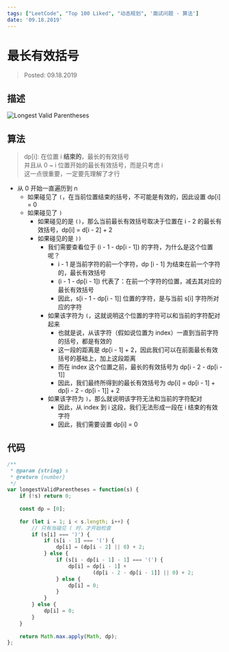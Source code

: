 ```yaml
---
tags: ["LeetCode", "Top 100 Liked", "动态规划", '面试问题 - 算法']
date: '09.18.2019'
---
```


# 最长有效括号

> Posted: 09.18.2019

<Tag />

## 描述

![Longest Valid Parentheses](/LVP.png)

## 算法

> dp[i]: 在位置 i **结束的**，最长的有效括号  
> 并且从 0 ~ i 位置开始的最长有效括号，而是只考虑 i  
> 这一点很重要，一定要先理解了才行  

- 从 0 开始一直遍历到 n
  - 如果碰见了 `(`，在当前位置结束的括号，不可能是有效的，因此设置 dp[i] = 0
  - 如果碰见了 `)`
    - 如果碰见的是 `()`，那么当前最长有效括号取决于位置在 i - 2 的最长有效括号，dp[i] = d[i - 2] + 2
    - 如果碰见的是 `))`
      - 我们需要查看位于 (i - 1 - dp[i - 1]) 的字符，为什么是这个位置呢？
        - i - 1 是当前字符的前一个字符，dp [i - 1] 为结束在前一个字符的，最长有效括号
        - (i - 1 - dp[i - 1]) 代表了：在前一个字符的位置，减去其对应的最长有效括号
        - 因此，s[i - 1 - dp[i - 1]] 位置的字符，是与当前 s[i] 字符所对应的字符
      - 如果该字符为 `(`，这就说明这个位置的字符可以和当前的字符配对起来
        - 也就是说，从该字符（假如说位置为 index）一直到当前字符的括号，都是有效的
        - 这一段的距离是 dp[i - 1] + 2，因此我们可以在前面最长有效括号的基础上，加上这段距离
        - 而在 index 这个位置之前，最长的有效括号为 dp[i - 2 - dp[i - 1]]
        - 因此，我们最终所得到的最长有效括号为 dp[i] = dp[i - 1] + dp[i - 2 - dp[i - 1]] + 2
      - 如果该字符为 `)`，那么就说明该字符无法和当前的字符配对
        - 因此，从 index 到 i 这段，我们无法形成一段在 i 结束的有效字符
        - 因此，我们需要设置 dp[i] = 0


## 代码

```javascript
/**
 * @param {string} s
 * @return {number}
 */
var longestValidParentheses = function(s) {
    if (!s) return 0;
    
    const dp = [0];
    
    for (let i = 1; i < s.length; i++) {
        // 只有当碰见 ( 时，才开始检查
        if (s[i] === ')') {
            if (s[i - 1] === '(') {
                dp[i] = (dp[i - 2] || 0) + 2;
            } else {
                if (s[i - dp[i - 1] - 1] === '(') {
                    dp[i] = dp[i - 1] + 
                            (dp[i - 2 - dp[i - 1]] || 0) + 2;
                } else {
                    dp[i] = 0;
                }
            }
        } else {
            dp[i] = 0;
        }
    }
    
    return Math.max.apply(Math, dp);
};
```

<Disqus />